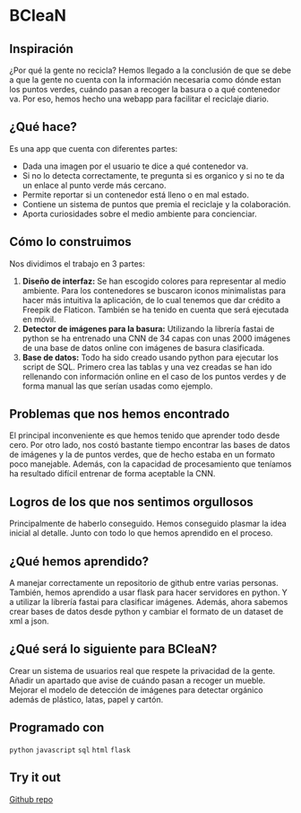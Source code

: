 # BCleaN

## Inspiración
¿Por qué la gente no recicla? Hemos llegado a la conclusión de que se debe a que la gente no cuenta con la información necesaria como dónde estan los puntos verdes, cuándo pasan a recoger la basura o a qué contenedor va. Por eso, hemos hecho una webapp para facilitar el reciclaje diario.

## ¿Qué hace?
Es una app que cuenta con diferentes partes:
* Dada una imagen por el usuario te dice a qué contenedor va.
* Si no lo detecta correctamente, te pregunta si es organico y si no te da un enlace al punto verde más cercano.
* Permite reportar si un contenedor está lleno o en mal estado. 
* Contiene un sistema de puntos que premia el reciclaje y la colaboración.
* Aporta curiosidades sobre el medio ambiente para concienciar.

## Cómo lo construimos
Nos dividimos el trabajo en 3 partes:
1. **Diseño de interfaz:** Se han escogido colores para representar al medio ambiente. Para los contenedores se buscaron iconos minimalistas para hacer más intuitiva la aplicación, de lo cual tenemos que dar crédito a Freepik de Flaticon. También se ha tenido en cuenta que será ejecutada en móvil.
2. **Detector de imágenes para la basura:** Utilizando la librería fastai de python se ha entrenado una CNN de 34 capas con unas 2000 imágenes de una base de datos online con imágenes de basura clasificada.
3. **Base de datos:** Todo ha sido creado usando python para ejecutar los script de SQL. Primero crea las tablas y una vez creadas se han ido rellenando con información online en el caso de los puntos verdes y de forma manual las que serían usadas como ejemplo.

## Problemas que nos hemos encontrado
El principal inconveniente es que hemos tenido que aprender todo desde cero. Por otro lado, nos costó bastante tiempo encontrar las bases de datos de imágenes y la de puntos verdes, que de hecho estaba en un formato poco manejable. Además, con la capacidad de procesamiento que teníamos ha resultado difícil entrenar de forma aceptable la CNN.

## Logros de los que nos sentimos orgullosos
Principalmente de haberlo conseguido. Hemos conseguido plasmar la idea inicial al detalle. Junto con todo lo que hemos aprendido en el proceso.

## ¿Qué hemos aprendido?
A manejar correctamente un repositorio de github entre varias personas. También, hemos aprendido a usar flask para hacer servidores en python. Y a utilizar la librería fastai para clasificar imágenes. Además, ahora sabemos crear bases de datos desde python y cambiar el formato de un dataset de xml a json.

## ¿Qué será lo siguiente para BCleaN?
Crear un sistema de usuarios real que respete la privacidad de la gente. Añadir un apartado que avise de cuándo pasan a recoger un mueble. Mejorar el modelo de detección de imágenes para detectar orgánico además de plástico, latas, papel y cartón. 

## Programado con
`python` `javascript` `sql` `html` `flask`

## Try it out
[Github repo](https://github.com/raulhigueras/ReciclaBCN)
